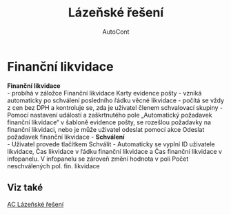 ﻿---
    title: "Lázeňské řešení"
    author: AutoCont
    ms.date: 04/30/2018
    ms.topic: article
    ms.prod: dynamics-nav-2017
    ms.contentlocale: cs-cz
    ms.lasthandoff: 04/30/2018
---

# Finanční likvidace
**Finanční likvidace**  
	-	probíhá v záložce Finanční likvidace Karty evidence pošty
	-	vzniká automaticky po schválení posledního řádku věcné likvidace
	-	počítá se vždy z cen bez DPH a kontroluje se, zda je uživatel členem schvalovací skupiny
	-	Pomocí nastavení událostí a zaškrtnutého pole „Automatický požadavek finanční likvidace“ v šabloně evidence pošty, se rozešlou požadavky na finanční likvidaci, nebo je může uživatel odeslat pomocí akce Odeslat požadavek finanční likvidace 
	-	**Schválení**  
		- Uživatel provede tlačítkem Schválit
		- Automaticky se vyplní ID uživatele likvidace, Čas likvidace v řádku finanční likvidace a Čas finanční likvidace v infopanelu. V infopanelu se zároveň změní hodnota v poli Počet neschválených pol. fin. likvidace

## <a name="see-also"></a>Viz také
[AC Lázeňské řešení](ac-spa-solution.md)